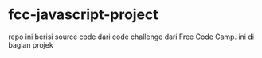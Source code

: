 # fcc-javascript-project
repo ini berisi source code dari code challenge dari Free Code Camp. ini di bagian projek
